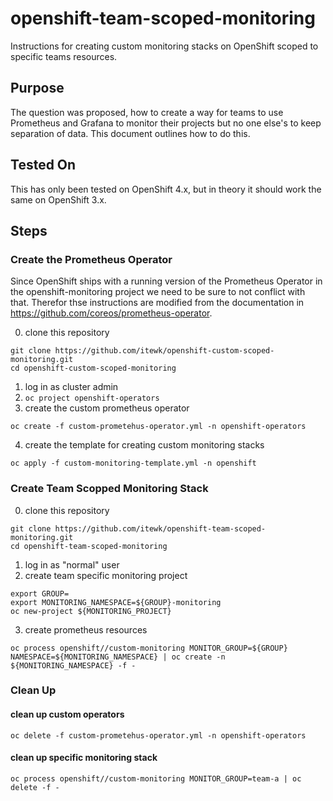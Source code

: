 # openshift-team-scoped-monitoring
Instructions for creating custom monitoring stacks on OpenShift scoped to specific teams resources.

## Purpose
The question was proposed, how to create a way for teams to use Prometheus and Grafana to monitor their projects but no one else's to keep separation of data. This document outlines how to do this.

## Tested On
This has only been tested on OpenShift 4.x, but in theory it should work the same on OpenShift 3.x.

## Steps

### Create the Prometheus Operator

Since OpenShift ships with a running version of the Prometheus Operator in the openshift-monitoring project we need to be sure to not conflict with that. Therefor thse instructions are modified from the documentation in https://github.com/coreos/prometheus-operator.

0. clone this repository
```
git clone https://github.com/itewk/openshift-custom-scoped-monitoring.git
cd openshift-custom-scoped-monitoring
```
1. log in as cluster admin
2. `oc project openshift-operators`
3. create the custom prometheus operator
```
oc create -f custom-prometehus-operator.yml -n openshift-operators
```
4. create the template for creating custom monitoring stacks
```
oc apply -f custom-monitoring-template.yml -n openshift
```

### Create Team Scopped Monitoring Stack

0. clone this repository
```
git clone https://github.com/itewk/openshift-team-scoped-monitoring.git
cd openshift-team-scoped-monitoring
```
1. log in as "normal" user
2. create team specific monitoring project
```
export GROUP=
export MONITORING_NAMESPACE=${GROUP}-monitoring
oc new-project ${MONITORING_PROJECT}
```
3. create prometheus resources
```
oc process openshift//custom-monitoring MONITOR_GROUP=${GROUP} NAMESPACE=${MONITORING_NAMESPACE} | oc create -n ${MONITORING_NAMESPACE} -f -
```

### Clean Up
#### clean up custom operators
```
oc delete -f custom-prometehus-operator.yml -n openshift-operators
```

#### clean up specific monitoring stack
```
oc process openshift//custom-monitoring MONITOR_GROUP=team-a | oc delete -f -
```
